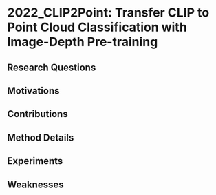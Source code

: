 # 2022_CLIP2Point: Transfer CLIP to Point Cloud Classification with Image-Depth Pre-training

## Research Questions

## Motivations

## Contributions

## Method Details

## Experiments

## Weaknesses
